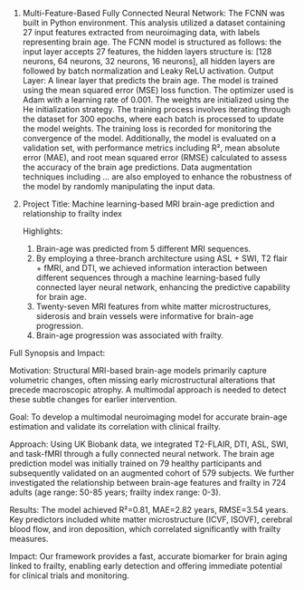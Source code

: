 1. Multi-Feature-Based Fully Connected Neural Network:
   The FCNN was built in Python environment. This analysis utilized a dataset containing 27 input features extracted from neuroimaging data, with labels representing brain age. The FCNN model is structured as follows: the input layer accepts 27 features, the hidden layers structure is: [128 neurons, 64 neurons, 32 neurons, 16 neurons], all hidden layers are followed by batch normalization and Leaky ReLU activation. Output Layer: A linear layer that predicts the brain age. The model is trained using the mean squared error (MSE) loss function. The optimizer used is Adam with a learning rate of 0.001. The weights are initialized using the He initialization strategy. The training process involves iterating through the dataset for 300 epochs, where each batch is processed to update the model weights. The training loss is recorded for monitoring the convergence of the model. 
 Additionally, the model is evaluated on a validation set, with performance metrics including R², mean absolute error (MAE), and root mean squared error (RMSE) calculated to assess the accuracy of the brain age predictions. Data augmentation techniques including … are also employed to enhance the robustness of the model by randomly manipulating the input data.


2. Project Title: Machine learning-based MRI brain-age prediction and relationship to frailty index

   Highlights:
   1. Brain-age was predicted from 5 different MRI sequences.
   2. By employing a three-branch architecture using ASL + SWI, T2 flair + fMRI, and DTI, we achieved information interaction between different sequences through a machine learning-based fully connected layer     neural network, enhancing the predictive capability for brain age.
   3. Twenty-seven MRI features from white matter microstructures, siderosis and brain vessels were informative for brain-age progression.
   4. Brain-age progression was associated with frailty.

 Full Synopsis and Impact:
 
Motivation: Structural MRI-based brain-age models primarily capture volumetric changes, often missing early microstructural alterations that precede macroscopic atrophy. A multimodal approach is needed to detect these subtle changes for earlier intervention.

Goal: To develop a multimodal neuroimaging model for accurate brain-age estimation and validate its correlation with clinical frailty.

Approach: Using UK Biobank data, we integrated T2-FLAIR, DTI, ASL, SWI, and task-fMRI through a fully connected neural network. The brain age prediction model was initially trained on 79 healthy participants and subsequently validated on an augmented cohort of 579 subjects. We further investigated the relationship between brain-age features and frailty in 724 adults (age range: 50-85 years; frailty index range: 0-3).

Results: The model achieved R²=0.81, MAE=2.82 years, RMSE=3.54 years. Key predictors included white matter microstructure (ICVF, ISOVF), cerebral blood flow, and iron deposition, which correlated significantly with frailty measures. 

Impact: Our framework provides a fast, accurate biomarker for brain aging linked to frailty, enabling early detection and offering immediate potential for clinical trials and monitoring.
